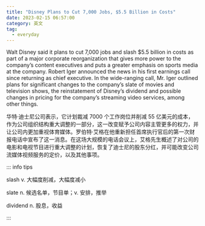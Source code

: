 ```yaml
---
title: "Disney Plans to Cut 7,000 Jobs, $5.5 Billion in Costs"
date: 2023-02-15 06:57:00
category: 英文
tag:
  - everyday
---
```


Walt Disney said it plans to cut 7,000 jobs and slash $5.5 billion in costs as part of a major corporate reorganization that gives more power to the company’s content executives and puts a greater emphasis on sports media at the company. Robert Iger announced the news in his first earnings call since returning as chief executive. In the wide-ranging call, Mr. Iger outlined plans for significant changes to the company’s slate of movies and television shows, the reinstatement of Disney’s dividend and possible changes in pricing for the company’s streaming video services, among other things.

华特·迪士尼公司表示，它计划裁减 7000 个工作岗位并削减 55 亿美元的成本，作为公司组织结构重大调整的一部分，这一改变赋予公司内容主管更多的权力，并让公司内更加重视体育媒体。罗伯特·艾格在他重新担任首席执行官后的第一次财报电话中宣布了这一消息。在这场大规模的电话会议上，艾格先生概述了对公司的电影和电视节目进行重大调整的计划，恢复了迪士尼的股东分红，并可能改变公司流媒体视频服务的定价，以及其他事项。

::: info tips

slash v. 大幅度削减，大幅度减小

slate n. 候选名单，节目单；v. 安排，推举

dividend n. 股息，收益

:::
